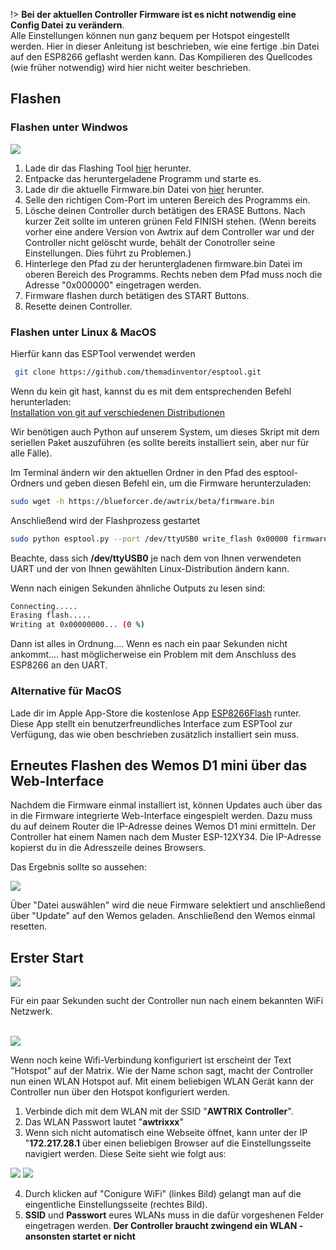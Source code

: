 

!> **Bei der aktuellen Controller Firmware ist es nicht notwendig eine Config Datei zu verändern**.  
Alle Einstellungen können nun ganz bequem per Hotspot eingestellt werden.
Hier in dieser Anleitung ist beschrieben, wie eine fertige .bin Datei auf den ESP8266 geflasht werden kann. Das Kompilieren des Quellcodes (wie früher notwendig) wird hier nicht weiter beschrieben.

## Flashen

### Flashen unter Windwos
![](\assets\firmware\flashingTool.PNG)

1. Lade dir das Flashing Tool [hier](https://www.espressif.com/sites/default/files/tools/flash_download_tools_v3.6.7_1.zip) herunter.
2. Entpacke das heruntergeladene Programm und starte es.
3. Lade dir die aktuelle Firmware.bin Datei von [hier](https://blueforcer.de/awtrix/beta/firmware.bin) herunter.
4. Selle den richtigen Com-Port im unteren Bereich des Programms ein.
5. Lösche deinen Controller durch betätigen des ERASE Buttons. Nach kurzer Zeit sollte im unteren grünen Feld FINISH stehen. (Wenn bereits vorher eine andere Version von Awtrix auf dem Controller war und der Controller nicht gelöscht wurde, behält der Conotroller seine Einstellungen. Dies führt zu Problemen.)
6. Hinterlege den Pfad zu der heruntergladenen firmware.bin Datei im oberen Bereich des Programms. Rechts neben dem Pfad muss noch die Adresse "0x000000" eingetragen werden.
7. Firmware flashen durch betätigen des START Buttons.
8. Resette deinen Controller.

### Flashen unter Linux & MacOS

Hierfür kann das ESPTool verwendet werden
``` BASH
 git clone https://github.com/themadinventor/esptool.git
``` 
Wenn du kein git hast, kannst du es mit dem entsprechenden Befehl herunterladen:  
[Installation von git auf verschiedenen Distributionen](http://git-scm.com/download/linux)

Wir benötigen auch Python auf unserem System, um dieses Skript mit dem seriellen Paket auszuführen (es sollte bereits installiert sein, aber nur für alle Fälle).

Im Terminal ändern wir den aktuellen Ordner in den Pfad des esptool-Ordners und geben diesen Befehl ein, um die Firmware herunterzuladen:

``` BASH
sudo wget -h https://blueforcer.de/awtrix/beta/firmware.bin
```
Anschließend wird der Flashprozess gestartet

``` BASH
sudo python esptool.py --port /dev/ttyUSB0 write_flash 0x00000 firmware.bin
``` 
Beachte, dass sich **/dev/ttyUSB0** je nach dem von Ihnen verwendeten UART und der von Ihnen gewählten Linux-Distribution ändern kann.

Wenn nach einigen Sekunden ähnliche Outputs zu lesen sind:
``` BASH
Connecting.....
Erasing flash..... 
Writing at 0x00000000... (0 %)
``` 
Dann ist alles in Ordnung....
Wenn es nach ein paar Sekunden nicht ankommt.... hast möglicherweise ein Problem mit dem Anschluss des ESP8266 an den UART.

### Alternative für MacOS

Lade dir im Apple App-Store die kostenlose App [ESP8266Flash](https://apps.apple.com/us/app/esp8266flash/id1344542675?mt=12) runter. Diese App stellt ein benutzerfreundliches Interface zum ESPTool zur Verfügung, das wie oben beschrieben zusätzlich installiert sein muss.

## Erneutes Flashen des Wemos D1 mini über das Web-Interface

Nachdem die Firmware einmal installiert ist, können Updates auch über das in die Firmware integrierte Web-Interface eingespielt werden. Dazu muss du auf deinem Router die IP-Adresse deines Wemos D1 mini ermitteln. Der Controller hat einem Namen nach dem Muster ESP-12XY34. Die IP-Adresse kopierst du in die Adresszeile deines Browsers.

Das Ergebnis sollte so aussehen:

![](\assets\firmware\espWebIF.png)

Über "Datei auswählen" wird die neue Firmware selektiert und anschließend über "Update" auf den Wemos geladen. Anschließend den Wemos einmal resetten.

## Erster Start
![](\assets\firmware\wifiSearch.gif)

Für ein paar Sekunden sucht der Controller nun nach einem bekannten WiFi Netzwerk. 
<br>
<br>

![](\assets\firmware\hotspot.gif)

Wenn noch keine Wifi-Verbindung konfiguriert ist erscheint der Text "Hotspot" auf der Matrix. Wie der Name schon sagt, macht der Controller nun einen WLAN Hotspot auf. Mit einem beliebigen WLAN Gerät kann der Controller nun über den Hotspot konfiguriert werden.
1. Verbinde dich mit dem WLAN mit der SSID "**AWTRIX Controller**".
2. Das WLAN Passwort lautet "**awtrixxx**"
3. Wenn sich nicht automatisch eine Webseite öffnet, kann unter der IP "**172.217.28.1**  über einen beliebigen Browser auf die Einstellungsseite navigiert werden. Diese Seite sieht wie folgt aus:

![](\assets\firmware\hotspotConfig1.jpg)
![](\assets\firmware\hotspotConfig2.jpg)


4. Durch klicken auf "Conigure WiFi" (linkes Bild) gelangt man auf die eingentliche Einstellungsseite (rechtes Bild).
5. **SSID** und **Passwort** eures WLANs muss in die dafür vorgeshenen Felder eingetragen werden. **Der Controller braucht zwingend ein WLAN - ansonsten startet er nicht**

<br>
<br>

